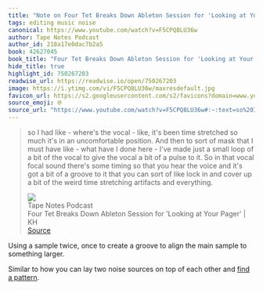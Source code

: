 ```yaml
---
title: "Note on Four Tet Breaks Down Ableton Session for 'Looking at Your Pager' | KH via Tape Notes Podcast"
tags: editing music noise
canonical: https://www.youtube.com/watch?v=F5CPQ8LU36w
author: Tape Notes Podcast
author_id: 218a17e0dac7b2a5
book: 42627045
book_title: "Four Tet Breaks Down Ableton Session for 'Looking at Your Pager' | KH"
hide_title: true
highlight_id: 750267203
readwise_url: https://readwise.io/open/750267203
image: https://i.ytimg.com/vi/F5CPQ8LU36w/maxresdefault.jpg
favicon_url: https://s2.googleusercontent.com/s2/favicons?domain=www.youtube.com
source_emoji: 🌐
source_url: "https://www.youtube.com/watch?v=F5CPQ8LU36w#:~:text=so%20I%20had,artifacts%20and%20everything."
---
```


> so I had like - where's the vocal - like, it's been time stretched so much it's in an uncomfortable position. And then to sort of mask that I must have like - what have I done here - I've made just a small loop of a bit of the vocal to give the vocal a bit of a pulse to it. So in that vocal focal sound there's some timing so that you hear the voice and it's got a bit of a groove to it that you can sort of like lock in and cover up a bit of the weird time stretching artifacts and everything.
> <div class="quoteback-footer"><div class="quoteback-avatar"><img class="mini-favicon" src="https://s2.googleusercontent.com/s2/favicons?domain=www.youtube.com"></div><div class="quoteback-metadata"><div class="metadata-inner"><span style="display:none">FROM:</span><div aria-label="Tape Notes Podcast" class="quoteback-author"> Tape Notes Podcast</div><div aria-label="Four Tet Breaks Down Ableton Session for 'Looking at Your Pager' | KH" class="quoteback-title"> Four Tet Breaks Down Ableton Session for 'Looking at Your Pager' | KH</div></div></div><div class="quoteback-backlink"><a target="_blank" aria-label="go to the full text of this quotation" rel="noopener" href="https://www.youtube.com/watch?v=F5CPQ8LU36w#:~:text=so%20I%20had,artifacts%20and%20everything." class="quoteback-arrow"> Source</a></div></div>

Using a sample twice, once to create a groove to align the main sample to something larger.

Similar to how you can lay two noise sources on top of each other and [find a pattern](https://www.joshbeckman.org/notes/432295650).